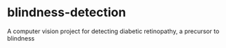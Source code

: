 # blindness-detection
A computer vision project for detecting diabetic retinopathy, a precursor to blindness
